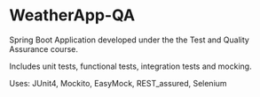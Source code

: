 # WeatherApp-QA

Spring Boot Application developed under the the Test and Quality Assurance course.

Includes unit tests, functional tests, integration tests and mocking.

Uses: JUnit4, Mockito, EasyMock, REST_assured, Selenium
